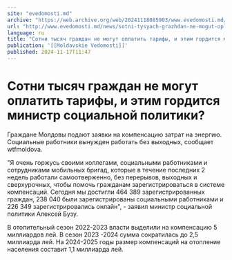 ```yaml
---
site: "evedomosti.md"
archive: "https://web.archive.org/web/20241118085903/www.evedomosti.md/news/sotni-tysyach-grazhdan-ne-mogut-oplatit-tarify-i-etim-gordit"
url: "http://www.evedomosti.md/news/sotni-tysyach-grazhdan-ne-mogut-oplatit-tarify-i-etim-gordit"
language: ru
title: "Сотни тысяч граждан не могут оплатить тарифы, и этим гордится министр социальной политики?"
publication: '[[Moldavskie Vedomosti]]'
published: 2024-11-17T11:47
---
```


# Сотни тысяч граждан не могут оплатить тарифы, и этим гордится министр социальной политики?

Граждане Молдовы подают заявки на компенсацию затрат на энергию. Социальные работники вынужден работать без выходных, сообщает wtfmoldova.

"Я очень горжусь своими коллегами, социальными работниками и сотрудниками мобильных бригад, которые в течение последних 2 недель работали самоотверженно, без перерывов, выходных и сверхурочных, чтобы помочь гражданам зарегистрироваться в системе компенсаций. Сегодня мы достигли 464 389 зарегистрированных граждан, 238 040 были зарегистрированы социальными работниками и 226 349 зарегистрировались онлайн", - заявил министр социальной политики Алексей Бузу.

В отопительный сезон 2022-2023 власти выделили на компенсацию 5 миллиардов лей. В сезон 2023 -2024 сумма сократилась до 2,5 миллиарда лей. На 2024-2025 годы размер компенсаций на отопление населения составит 1,1 миллиарда лей.